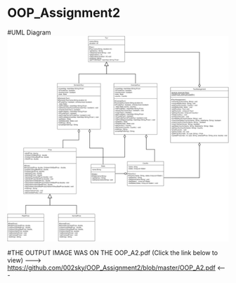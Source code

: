 # OOP_Assignment2

#UML Diagram
![Alt text](https://github.com/002sky/OOP_Assignment2/blob/master/OOP_A2.drawio%20(1).png)

#THE OUTPUT IMAGE WAS ON THE  OOP_A2.pdf (Click the link below to view)
---> https://github.com/002sky/OOP_Assignment2/blob/master/OOP_A2.pdf  <---
